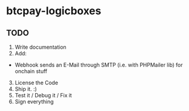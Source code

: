# btcpay-logicboxes

## TODO

1. Write documentation
2. Add:
 * Webhook sends an E-Mail through SMTP (i.e. with PHPMailer lib) for onchain stuff
3. License the Code
4. Ship it. :)
5. Test it / Debug it / Fix it
6. Sign everything
